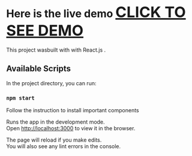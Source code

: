 # Here is the live demo <a href="http://onlineus.info/" style="font-size: 40px">CLICK TO SEE DEMO</a>




This project wasbuilt with with React.js .

## Available Scripts

In the project directory, you can run:

### `npm start`
Follow the instruction to install important components

Runs the app in the development mode.<br>
Open [http://localhost:3000](http://localhost:3000) to view it in the browser.

The page will reload if you make edits.<br>
You will also see any lint errors in the console.





